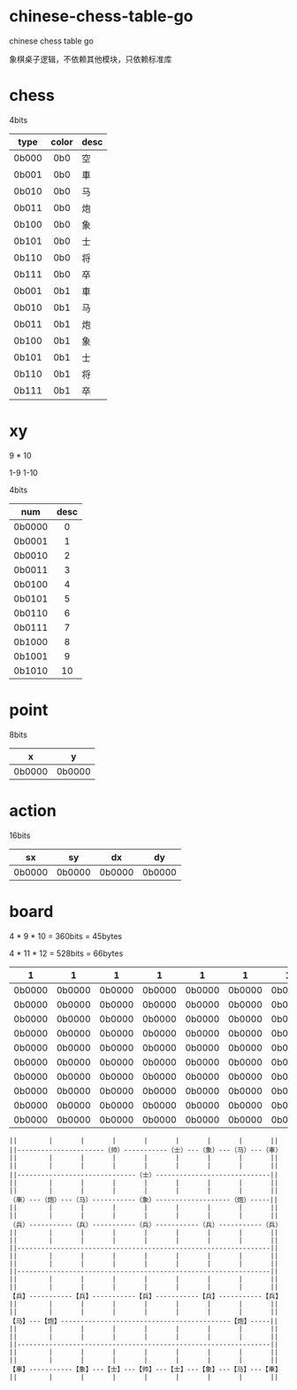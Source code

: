 # chinese-chess-table-go
chinese chess table go

象棋桌子逻辑，不依赖其他模块，只依赖标准库










# chess

4bits

| type | color | desc | 
|:---:|:---:|:---|
| 0b000 | 0b0 | 空|
| 0b001 | 0b0 | 車|
| 0b010 | 0b0 | 马|
| 0b011 | 0b0 | 炮|
| 0b100 | 0b0 | 象|
| 0b101 | 0b0 | 士|
| 0b110 | 0b0 | 将|
| 0b111 | 0b0 | 卒|
| 0b001 | 0b1 | 車|
| 0b010 | 0b1 | 马|
| 0b011 | 0b1 | 炮|
| 0b100 | 0b1 | 象|
| 0b101 | 0b1 | 士|
| 0b110 | 0b1 | 将|
| 0b111 | 0b1 | 卒|



# xy

9 * 10

1-9
1-10

4bits

| num | desc |
|:---:|:---:|
| 0b0000 |0|
| 0b0001 |1|
| 0b0010 |2|
| 0b0011 |3|
| 0b0100 |4|
| 0b0101 |5|
| 0b0110 |6|
| 0b0111 |7|
| 0b1000 |8|
| 0b1001 |9|
| 0b1010 | 10 |




# point

8bits

| x | y |
|:---:|:---:|
| 0b0000 | 0b0000 |


# action

16bits

|sx | sy | dx| dy | 
|:---:|:---:|:---:|:---:|
|0b0000 | 0b0000 | 0b0000 | 0b0000 |




# board

4 * 9 * 10 = 360bits = 45bytes

4 * 11 * 12 = 528bits = 66bytes

|1|1|1|1|1|1|1|1|1|
|:---:|:---:|:---:|:---:|:---:|:---:|:---:|:---:|:---:|
| 0b0000 | 0b0000 | 0b0000 | 0b0000 | 0b0000 | 0b0000 | 0b0000 | 0b0000 | 0b0000 |
| 0b0000 | 0b0000 | 0b0000 | 0b0000 | 0b0000 | 0b0000 | 0b0000 | 0b0000 | 0b0000 |
| 0b0000 | 0b0000 | 0b0000 | 0b0000 | 0b0000 | 0b0000 | 0b0000 | 0b0000 | 0b0000 |
| 0b0000 | 0b0000 | 0b0000 | 0b0000 | 0b0000 | 0b0000 | 0b0000 | 0b0000 | 0b0000 |
| 0b0000 | 0b0000 | 0b0000 | 0b0000 | 0b0000 | 0b0000 | 0b0000 | 0b0000 | 0b0000 |
| 0b0000 | 0b0000 | 0b0000 | 0b0000 | 0b0000 | 0b0000 | 0b0000 | 0b0000 | 0b0000 |
| 0b0000 | 0b0000 | 0b0000 | 0b0000 | 0b0000 | 0b0000 | 0b0000 | 0b0000 | 0b0000 |
| 0b0000 | 0b0000 | 0b0000 | 0b0000 | 0b0000 | 0b0000 | 0b0000 | 0b0000 | 0b0000 |
| 0b0000 | 0b0000 | 0b0000 | 0b0000 | 0b0000 | 0b0000 | 0b0000 | 0b0000 | 0b0000 |
| 0b0000 | 0b0000 | 0b0000 | 0b0000 | 0b0000 | 0b0000 | 0b0000 | 0b0000 | 0b0000 |



```
||        |       |       |       |       |       |       |       ||
||----------------------（帅）-----------（士）---（象）---（马）---（車）
||        |       |       |       |       |       |       |       ||
||        |       |       |       |       |       |       |       ||
||------------------------------（士）-----------------------------||
||        |       |       |       |       |       |       |       ||
||        |       |       |       |       |       |       |       ||
（車）---（炮）---（马）-----------（象）-------------------（炮）-----||
||        |       |       |       |       |       |       |       ||
||        |       |       |       |       |       |       |       ||
（兵）-----------（兵）-----------（兵）-----------（兵）-----------（兵）
||        |       |       |       |       |       |       |       ||
||        |       |       |       |       |       |       |       ||
||----------------------------------------------------------------||
||        |       |       |       |       |       |       |       ||
||        |       |       |       |       |       |       |       ||
||----------------------------------------------------------------||
||        |       |       |       |       |       |       |       ||
||        |       |       |       |       |       |       |       ||
【兵】-----------【兵】-----------【兵】-----------【兵】-----------【兵】
||        |       |       |       |       |       |       |       ||
||        |       |       |       |       |       |       |       ||
【马】---【炮】-------------------------------------------【炮】-----||
||        |       |       |       |       |       |       |       ||
||        |       |       |       |       |       |       |       ||
||----------------------------------------------------------------||
||        |       |       |       |       |       |       |       ||
||        |       |       |       |       |       |       |       ||
【車】-----------【象】---【士】---【帅】---【士】---【象】---【马】---【車】
||        |       |       |       |       |       |       |       ||
```
